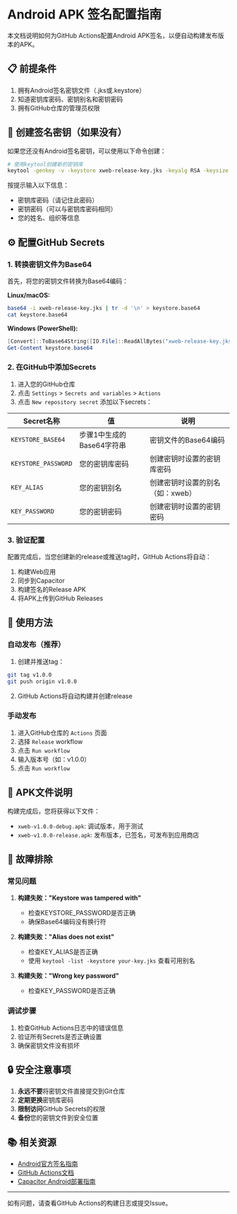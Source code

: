 # Android APK 签名配置指南

本文档说明如何为GitHub Actions配置Android APK签名，以便自动构建发布版本的APK。

## 📋 前提条件

1. 拥有Android签名密钥文件（.jks或.keystore）
2. 知道密钥库密码、密钥别名和密钥密码
3. 拥有GitHub仓库的管理员权限

## 🔐 创建签名密钥（如果没有）

如果您还没有Android签名密钥，可以使用以下命令创建：

```bash
# 使用keytool创建新的密钥库
keytool -genkey -v -keystore xweb-release-key.jks -keyalg RSA -keysize 2048 -validity 10000 -alias xweb
```

按提示输入以下信息：
- 密钥库密码（请记住此密码）
- 密钥密码（可以与密钥库密码相同）
- 您的姓名、组织等信息

## ⚙️ 配置GitHub Secrets

### 1. 转换密钥文件为Base64

首先，将您的密钥文件转换为Base64编码：

**Linux/macOS:**
```bash
base64 -i xweb-release-key.jks | tr -d '\n' > keystore.base64
cat keystore.base64
```

**Windows (PowerShell):**
```powershell
[Convert]::ToBase64String([IO.File]::ReadAllBytes("xweb-release-key.jks")) | Out-File -Encoding ASCII keystore.base64
Get-Content keystore.base64
```

### 2. 在GitHub中添加Secrets

1. 进入您的GitHub仓库
2. 点击 `Settings` > `Secrets and variables` > `Actions`
3. 点击 `New repository secret` 添加以下secrets：

| Secret名称 | 值 | 说明 |
|-----------|----|---------|
| `KEYSTORE_BASE64` | 步骤1中生成的Base64字符串 | 密钥文件的Base64编码 |
| `KEYSTORE_PASSWORD` | 您的密钥库密码 | 创建密钥时设置的密钥库密码 |
| `KEY_ALIAS` | 您的密钥别名 | 创建密钥时设置的别名（如：xweb） |
| `KEY_PASSWORD` | 您的密钥密码 | 创建密钥时设置的密钥密码 |

### 3. 验证配置

配置完成后，当您创建新的release或推送tag时，GitHub Actions将自动：

1. 构建Web应用
2. 同步到Capacitor
3. 构建签名的Release APK
4. 将APK上传到GitHub Releases

## 🚀 使用方法

### 自动发布（推荐）

1. 创建并推送tag：
```bash
git tag v1.0.0
git push origin v1.0.0
```

2. GitHub Actions将自动构建并创建release

### 手动发布

1. 进入GitHub仓库的 `Actions` 页面
2. 选择 `Release` workflow
3. 点击 `Run workflow`
4. 输入版本号（如：v1.0.0）
5. 点击 `Run workflow`

## 📱 APK文件说明

构建完成后，您将获得以下文件：

- `xweb-v1.0.0-debug.apk`: 调试版本，用于测试
- `xweb-v1.0.0-release.apk`: 发布版本，已签名，可发布到应用商店

## 🔧 故障排除

### 常见问题

1. **构建失败："Keystore was tampered with"**
   - 检查KEYSTORE_PASSWORD是否正确
   - 确保Base64编码没有换行符

2. **构建失败："Alias does not exist"**
   - 检查KEY_ALIAS是否正确
   - 使用 `keytool -list -keystore your-key.jks` 查看可用别名

3. **构建失败："Wrong key password"**
   - 检查KEY_PASSWORD是否正确

### 调试步骤

1. 检查GitHub Actions日志中的错误信息
2. 验证所有Secrets是否正确设置
3. 确保密钥文件没有损坏

## 🔒 安全注意事项

1. **永远不要**将密钥文件直接提交到Git仓库
2. **定期更换**密钥库密码
3. **限制访问**GitHub Secrets的权限
4. **备份**您的密钥文件到安全位置

## 📚 相关资源

- [Android官方签名指南](https://developer.android.com/studio/publish/app-signing)
- [GitHub Actions文档](https://docs.github.com/en/actions)
- [Capacitor Android部署指南](https://capacitorjs.com/docs/android/deploying)

---

如有问题，请查看GitHub Actions的构建日志或提交Issue。